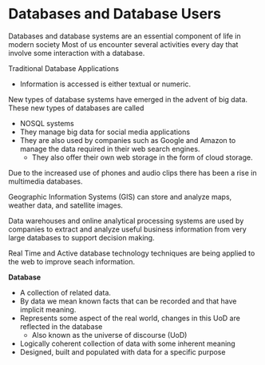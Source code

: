 # Databases and Database Users

Databases and database systems are an essential component of life in modern society
Most of us encounter several activities every day that involve some interaction with a database. 

Traditional Database Applications 
- Information is accessed is either textual or numeric.

New types of database systems have emerged in the advent of big data.
These new types of databases are called 
  - NOSQL systems
  - They manage big data for social media applications 
  - They are also used by companies such as Google and Amazon to manage the data required in their web search engines. 
    - They also offer their own web storage in the form of cloud storage. 
  
Due to the increased use of phones and audio clips there has been a rise in multimedia databases. 

Geographic Information Systems (GIS) can store and analyze maps, weather data, and satellite images. 

Data warehouses and online analytical processing systems are used by companies to extract and analyze useful business information from very large databases to support decision making. 

Real Time and Active database technology techniques are being applied to the web to improve seach information. 

**Database**
  - A collection of related data. 
  - By data we mean known facts that can be recorded and that have implicit meaning.
  - Represents some aspect of the real world, changes in this UoD are reflected in the database
    - Also known as the universe of discourse (UoD)
  - Logically coherent collection of data with some inherent meaning
  - Designed, built and populated with data for a specific purpose